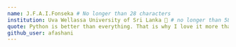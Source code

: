 ```yaml
---
name: J.F.A.I.Fonseka # No longer than 28 characters
institution: Uva Wellassa University of Sri Lanka 🚩 # no longer than 58 characters
quote: Python is better than everything. That is why I love it more than anything. # no longer than 100 characters, avoid using quotes(") to guarantee the format remains the same.
github_user: afashani
---
```

